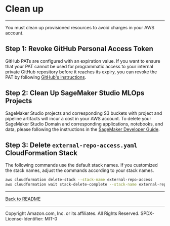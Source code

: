 # Clean up
---

You must clean up provisioned resources to avoid charges in your AWS account.

## Step 1: Revoke GitHub Personal Access Token

GitHub PATs are configured with an expiration value. If you want to ensure that your PAT cannot be used for programmatic access to your internal private GitHub repository before it reaches its expiry, you can revoke the PAT by following [GitHub's instructions](https://docs.github.com/en/organizations/managing-programmatic-access-to-your-organization/reviewing-and-revoking-personal-access-tokens-in-your-organization).

## Step 2: Clean Up SageMaker Studio MLOps Projects

SageMaker Studio projects and corresponding S3 buckets with project and pipeline artifacts will incur a cost in your AWS account. To delete your SageMaker Studio Domain and corresponding applications, notebooks, and data, please following the instructions in the [SageMaker Developer Guide](https://docs.aws.amazon.com/sagemaker/latest/dg/gs-studio-delete-domain.html).

## Step 3: Delete `external-repo-access.yaml` CloudFormation Stack
The following commands use the default stack names. If you customized the stack names, adjust the commands according to your stack names.

```sh
aws cloudformation delete-stack --stack-name external-repo-access
aws cloudformation wait stack-delete-complete --stack-name external-repo-access
```

---

[Back to README](../README.md)

---

Copyright Amazon.com, Inc. or its affiliates. All Rights Reserved.
SPDX-License-Identifier: MIT-0
